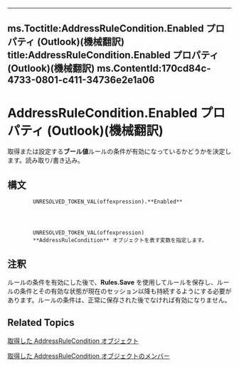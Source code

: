 

---
ms.Toctitle:AddressRuleCondition.Enabled プロパティ (Outlook)(機械翻訳)
title:AddressRuleCondition.Enabled プロパティ (Outlook)(機械翻訳)
ms.ContentId:170cd84c-4733-0801-c411-34736e2e1a06
---
# AddressRuleCondition.Enabled プロパティ (Outlook)(機械翻訳)




取得または設定する**ブール値**ルールの条件が有効になっているかどうかを決定します。読み取り/書き込み。

## 構文

            UNRESOLVED_TOKEN_VAL(offexpression).**Enabled**




            UNRESOLVED_TOKEN_VAL(offexpression)
            **AddressRuleCondition** オブジェクトを表す変数を指定します。



## 注釈
ルールの条件を有効にした後で、**Rules.Save** を使用してルールを保存し、ルールの条件とその有効な状態が現在のセッション以降も持続するようにする必要があります。ルールの条件は、正常に保存された後でなければ有効になりません。



## Related Topics

[取得した AddressRuleCondition オブジェクト](8cf897ad-a8f9-67ea-c0fa-d7f4bb917bd4.md)

[取得した AddressRuleCondition オブジェクトのメンバー](d15b0554-6b47-b201-fd41-744ea056d3f6.md)




